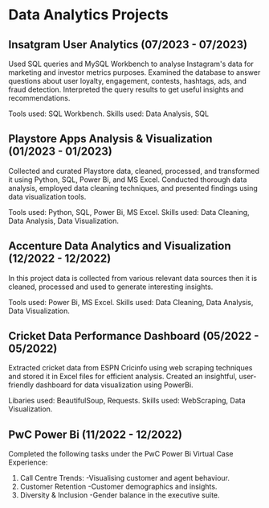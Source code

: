 # Data Analytics Projects

## Insatgram User Analytics (07/2023 - 07/2023)

Used SQL queries and MySQL Workbench to analyse Instagram's data for marketing and investor metrics purposes.
Examined the database to answer questions about user loyalty, engagement, contests, hashtags, ads, and fraud detection.
Interpreted the query results to get useful insights and recommendations.

Tools used: SQL Workbench.
Skills used: Data Analysis, SQL 

## Playstore Apps Analysis & Visualization (01/2023 - 01/2023)

Collected and curated Playstore data, cleaned, processed, and transformed it using Python, SQL, Power Bi, and MS Excel.
Conducted thorough data analysis, employed data cleaning techniques, and presented findings using data visualization tools.

Tools used: Python, SQL, Power Bi, MS Excel.
Skills used: Data Cleaning, Data Analysis, Data Visualization.

## Accenture Data Analytics and Visualization (12/2022 - 12/2022)

In this project data is collected from various relevant data sources then it is cleaned, processed and used to generate interesting insights.

Tools used: Power Bi, MS Excel.
Skills used: Data Cleaning, Data Analysis, Data Visualization.
    

## Cricket Data Performance Dashboard (05/2022 - 05/2022)

Extracted cricket data from ESPN Cricinfo using web scraping techniques and stored it in Excel files for efficient analysis.
Created an insightful, user-friendly dashboard for data visualization using PowerBi.

Libaries used: BeautifulSoup, Requests.
Skills used: WebScraping, Data Visualization.


## PwC Power Bi (11/2022 - 12/2022)

Completed the following tasks under the PwC Power Bi Virtual Case Experience:
1. Call Centre Trends:
    -Visualising customer and agent behaviour.
2. Customer Retention
    -Customer demographics and insights.
3. Diversity & Inclusion
    -Gender balance in the executive suite.


